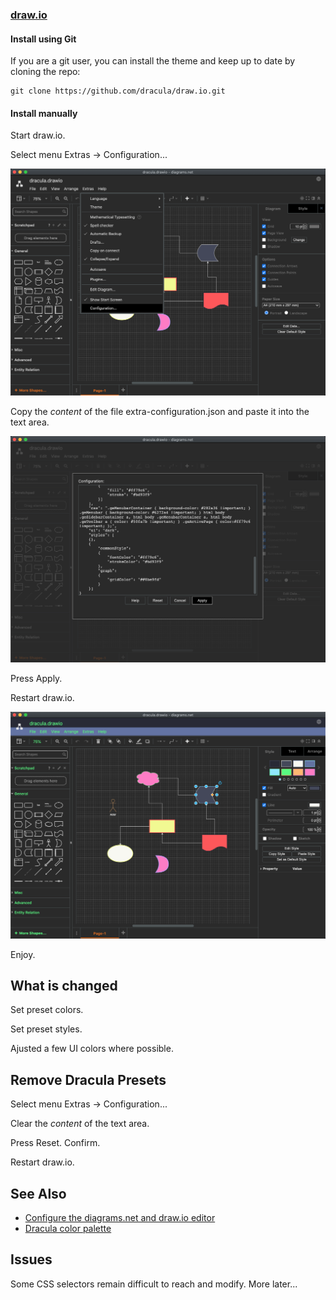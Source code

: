 ### [draw.io](https://draw.io)

#### Install using Git

If you are a git user, you can install the theme and keep up to date by cloning the repo:

    git clone https://github.com/dracula/draw.io.git

#### Install manually

Start draw.io.

Select menu Extras -> Configuration...

![Menu](./extras-configuration-menu.png)

Copy the *content* of the file extra-configuration.json and paste it into the text area.

![Configuration](./configuration.png)

Press Apply.

Restart draw.io.

![Enjoy](./enjoy.png)

Enjoy.


## What is changed

Set preset colors.

Set preset styles.

Ajusted a few UI colors where possible.


## Remove Dracula Presets

Select menu Extras -> Configuration...

Clear the *content* of the text area.

Press Reset. Confirm.

Restart draw.io.


## See Also

 - [Configure the diagrams.net and draw.io editor](https://www.diagrams.net/doc/faq/configure-diagram-editor)
 - [Dracula color palette](https://draculatheme.com/contribute)


## Issues

Some CSS selectors remain difficult to reach and modify. More later...